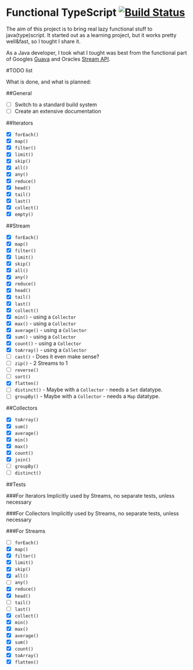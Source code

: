 Functional TypeScript  [![Build Status](https://travis-ci.org/bali182/typescript-functional.svg)](https://travis-ci.org/bali182/typescript-functional)
=============================

The aim of this project is to bring real lazy functional stuff to java(type)script. It started out as a learning project, but it works pretty well&fast, so I tought I share it.

As a Java developer, I took what I tought was best from the functional part of Googles [Guava](https://github.com/google/guava) and Oracles [Stream API](https://docs.oracle.com/javase/8/docs/api/java/util/stream/package-summary.html).

#TODO list

What is done, and what is planned:

##General

- [ ] Switch to a standard build system
- [ ] Create an extensive documentation

##Iterators

- [x] `forEach()`
- [x] `map()`
- [x] `filter()`
- [x] `limit()`
- [x] `skip()`
- [x] `all()`
- [x] `any()`
- [x] `reduce()`
- [x] `head()`
- [x] `tail()`
- [x] `last()`
- [x] `collect()`
- [x] `empty()`

##Stream

- [x] `forEach()`
- [x] `map()`
- [x] `filter()`
- [x] `limit()`
- [x] `skip()`
- [x] `all()`
- [x] `any()`
- [x] `reduce()`
- [x] `head()`
- [x] `tail()`
- [x] `last()`
- [x] `collect()`
- [x] `min()` - using a `Collector`
- [x] `max()` - using a `Collector`
- [x] `average()` - using a `Collector`
- [x] `sum()` - using a `Collector`
- [x] `count()` - using a `Collector`
- [x] `toArray()` - using a `Collector`
- [ ] `cast()` - Does it even make sense?
- [ ] `zip()` - 2 Streams to 1
- [ ] `reverse()` 
- [ ] `sort()`
- [x] `flatten()`
- [ ] `distinct()` - Maybe with a `Collector` - needs a `Set` datatype.
- [ ] `groupBy()` - Maybe with a `Collector` - needs a `Map` datatype.

##Collectors

- [x] `toArray()`
- [x] `sum()` 
- [x] `average()` 
- [x] `min()` 
- [x] `max()` 
- [x] `count()` 
- [x] `join()` 
- [ ] `groupBy()` 
- [ ] `distinct()`

##Tests

###For Iterators
Implicitly used by Streams, no separate tests, unless necessary

###For Collectors
Implicitly used by Streams, no separate tests, unless necessary

###For Streams

- [ ] `forEach()`
- [x] `map()`
- [x] `filter()`
- [x] `limit()`
- [x] `skip()`
- [x] `all()`
- [ ] `any()`
- [x] `reduce()`
- [x] `head()`
- [ ] `tail()`
- [ ] `last()`
- [x] `collect()`
- [x] `min()`
- [x] `max()`
- [x] `average()`
- [x] `sum()` 
- [x] `count()`
- [x] `toArray()`
- [x] `flatten()`
